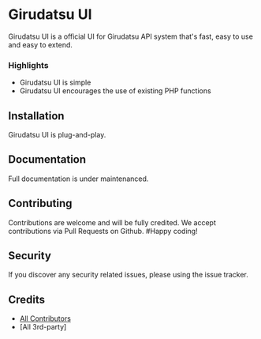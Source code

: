 Girudatsu UI
============

Girudatsu UI is a official UI for Girudatsu API system that's fast, easy to use and easy to extend.

### Highlights

- Girudatsu UI is simple
- Girudatsu UI encourages the use of existing PHP functions

## Installation

Girudatsu UI is plug-and-play.


## Documentation

Full documentation is under maintenanced.


## Contributing

Contributions are welcome and will be fully credited.
We accept contributions via Pull Requests on Github.
#Happy coding!

## Security

If you discover any security related issues, please using the issue tracker.

## Credits

- [All Contributors](https://github.com/girudatsu/girudatsu-ui/contributors)
- [All 3rd-party]
